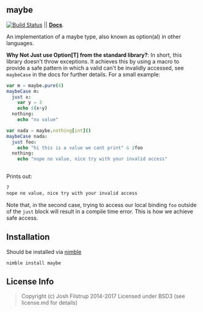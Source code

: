 maybe 
--
[![Build Status](https://travis-ci.org/superfunc/maybe.svg?branch=master)](https://travis-ci.org/superfunc/maybe) || **[Docs](doc/maybe.html)**.

An implementation of a maybe type, also known as option(al) in other languages. 

**Why Not Just use Option[T] from the standard library?**: In short, this library doesn't throw
exceptions. It achieves this by using a macro to provide a safe pattern 
in which a valid can't be invalidly accessed, see `maybeCase` in the
docs for further details. For a small example:

```nim
var m = maybe.pure(4)
maybeCase m:
  just x:
    var y = 3
    echo $(x+y)
  nothing:
    echo "no value"

var nada = maybe.nothing[int]()
maybeCase nada:
  just foo:
    echo "hi this is a value we cant print" & $foo
  nothing:
    echo "nope no value, nice try with your invalid access"
    
```

Prints out:
```bash
7
nope no value, nice try with your invalid access
```

Note that, in the second case, trying to access our local binding
`foo` outside of the `just` block will result in a compile time error.
This is how we achieve safe access.

## Installation
Should be installed via [nimble](http://github.com/nimrod-code/nimble)

``` nimble install maybe ```

## License Info
> Copyright (c) Josh Filstrup 2014-2017
Licensed under BSD3 (see license.md for details)
